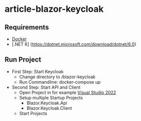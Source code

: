 # article-blazor-keycloak

## Requirements
- [Docker](https://www.docker.com/products/docker-desktop)
- [.NET 6] (https://dotnet.microsoft.com/download/dotnet/6.0)

## Run Project

- First Step: Start Keycloak
  - Change directory to /blazor-keycloak
  - Run Commandline: docker-compose up
- Second Step: Start API and Client
  - Open Project in for example [Visual Studio 2022](https://visualstudio.microsoft.com/de/launch/)
  - Setup multiple Startup Projects
    - Blazor.Keycloak.Api
    - Blazor.Keycloak.Client
  - Start Projects


